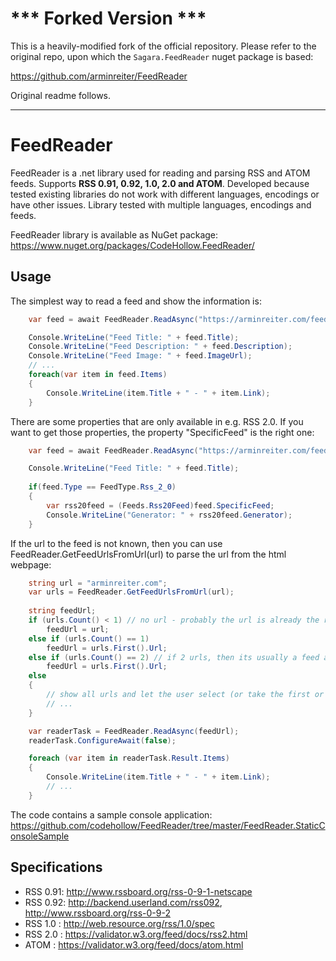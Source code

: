 # *** Forked Version ***

This is a heavily-modified fork of the official repository. Please refer to the original repo, upon which the `Sagara.FeedReader` nuget package is based:

https://github.com/arminreiter/FeedReader

Original readme follows.

-----

# FeedReader
FeedReader is a .net library used for reading and parsing RSS and ATOM feeds. Supports **RSS 0.91, 0.92, 1.0, 2.0 and ATOM**.
Developed because tested existing libraries do not work with different languages, encodings or have other issues. 
Library tested with multiple languages, encodings and feeds.

FeedReader library is available as NuGet package: https://www.nuget.org/packages/CodeHollow.FeedReader/

## Usage
The simplest way to read a feed and show the information is:
```csharp
    var feed = await FeedReader.ReadAsync("https://arminreiter.com/feed");

    Console.WriteLine("Feed Title: " + feed.Title);
    Console.WriteLine("Feed Description: " + feed.Description);
    Console.WriteLine("Feed Image: " + feed.ImageUrl);
    // ...
    foreach(var item in feed.Items)
    {
        Console.WriteLine(item.Title + " - " + item.Link);
    }
```

There are some properties that are only available in e.g. RSS 2.0. If you want to get those properties, the property "SpecificFeed" is the right one:

```csharp
    var feed = await FeedReader.ReadAsync("https://arminreiter.com/feed");

    Console.WriteLine("Feed Title: " + feed.Title);
            
    if(feed.Type == FeedType.Rss_2_0)
    {
        var rss20feed = (Feeds.Rss20Feed)feed.SpecificFeed;
        Console.WriteLine("Generator: " + rss20feed.Generator);
    }
```

If the url to the feed is not known, then you can use FeedReader.GetFeedUrlsFromUrl(url) to parse the url from the html webpage:

```csharp
    string url = "arminreiter.com";
    var urls = FeedReader.GetFeedUrlsFromUrl(url);
            
    string feedUrl;
    if (urls.Count() < 1) // no url - probably the url is already the right feed url
        feedUrl = url;
    else if (urls.Count() == 1)
        feedUrl = urls.First().Url;
    else if (urls.Count() == 2) // if 2 urls, then its usually a feed and a comments feed, so take the first per default
        feedUrl = urls.First().Url;
    else
    {
        // show all urls and let the user select (or take the first or ...)
        // ...
    }

    var readerTask = FeedReader.ReadAsync(feedUrl);
    readerTask.ConfigureAwait(false);

    foreach (var item in readerTask.Result.Items)
    {
        Console.WriteLine(item.Title + " - " + item.Link);
        // ...
    }
```


The code contains a sample console application: https://github.com/codehollow/FeedReader/tree/master/FeedReader.StaticConsoleSample


## Specifications
- RSS 0.91: http://www.rssboard.org/rss-0-9-1-netscape
- RSS 0.92: http://backend.userland.com/rss092, http://www.rssboard.org/rss-0-9-2
- RSS 1.0 : http://web.resource.org/rss/1.0/spec
- RSS 2.0 : https://validator.w3.org/feed/docs/rss2.html
- ATOM    : https://validator.w3.org/feed/docs/atom.html
